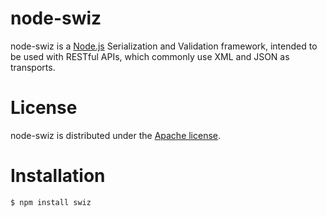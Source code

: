 node-swiz
====================

node-swiz is a [Node.js](http://nodejs.org) Serialization and Validation framework, intended to be used
with RESTful APIs, which commonly use XML and JSON as transports.

License
====================

node-swiz is distributed under the [Apache license](http://www.apache.org/licenses/LICENSE-2.0.html).


Installation
====================

    $ npm install swiz

